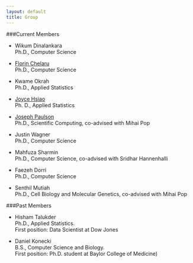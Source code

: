 ```yaml
---
layout: default
title: Group
---
```


###Current Members
- Wikum Dinalankara  
Ph.D., Computer Science

- [Florin Chelaru](http://cs.umd.edu/~florinc)  
Ph.D., Computer Science

- Kwame Okrah  
Ph.D., Applied Statistics

- [Joyce Hsiao](http://cbcb.umd.edu/~chsiao/)  
Ph. D., Applied Statistics

- [Joseph Paulson](http://cbcb.umd.edu/~jpaulson/)  
Ph.D., Scientific Computing, co-advised with Mihai Pop
 
 - Justin Wagner  
 Ph.D., Computer Science
 
 - Mahfuza Sharmin  
 Ph.D., Computer Science, co-advised with Sridhar Hannenhalli
 
 - Faezeh Dorri  
 Ph.D., Computer Science
 
 - Senthil Mutiah  
Ph.D., Cell Biology and Molecular Genetics,
co-advised with Mihai Pop

###Past Members
- Hisham Talukder  
   Ph.D., Applied Statistics.  
   First position: Data Scientist at Dow Jones
   
- Daniel Konecki  
   B.S., Computer Science and Biology.  
   First position: Ph.D. student at Baylor College of Medicine)
